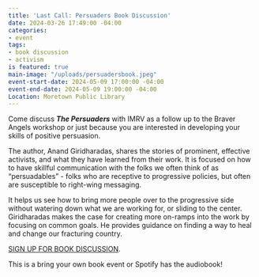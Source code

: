 ```yaml
---
title: 'Last Call: Persuaders Book Discussion'
date: 2024-03-26 17:49:00 -04:00
categories:
- event
tags:
- book discussion
- activism
is featured: true
main-image: "/uploads/persuadersbook.jpeg"
event-start-date: 2024-05-09 17:00:00 -04:00
event-end-date: 2024-05-09 19:00:00 -04:00
Location: Moretown Public Library
---
```


Come discuss ***The Persuaders*** with IMRV as a follow up to the Braver Angels workshop or just because you are interested in developing your skills of positive persuasion.  

The author, Anand Giridharadas, shares the stories of prominent, effective activists, and what they have learned from their work. It is focused on how to have skillful communication with the folks we often think of as “persuadables” - folks who are receptive to progressive policies, but often are susceptible to right-wing messaging.

It helps us see how to bring more people over to the progressive side without watering down what we are working for, or sliding to the center.   Giridharadas makes the case for creating more on-ramps into the work by focusing on common goals. He provides guidance on finding a way to heal and change our fracturing country. 

<a class="nav-link" href="https://docs.google.com/forms/d/e/1FAIpQLSd1x4JLUwlvxJgrhFl-F6BNpjExLLTzUn3DBjGe45WQbMCkpQ/viewform">SIGN UP FOR BOOK DISCUSSION</a>.

This is a bring your own book event or Spotify has the audiobook! 
